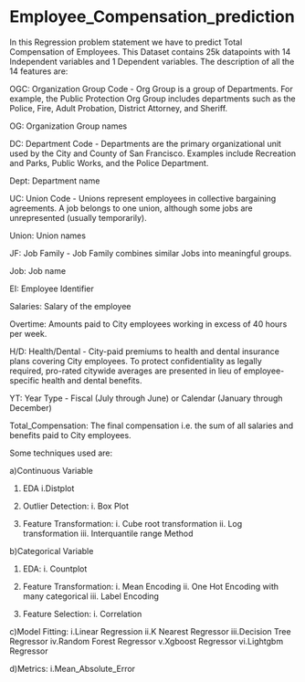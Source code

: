 # Employee_Compensation_prediction

In this Regression problem statement we have to predict Total Compensation of Employees. This Dataset contains 25k datapoints with 14 Independent variables and 1 Dependent variables. The description of all the 14 features are:

OGC: Organization Group Code - Org Group is a group of Departments. For example, the Public Protection Org Group includes departments such as the Police, Fire, Adult Probation, District Attorney, and Sheriff.

OG: Organization Group names

DC: Department Code - Departments are the primary organizational unit used by the City and County of San Francisco. Examples include Recreation and Parks, Public Works, and the Police Department.

Dept: Department name

UC: Union Code - Unions represent employees in collective bargaining agreements. A job belongs to one union, although some jobs are unrepresented (usually temporarily).

Union: Union names

JF: Job Family - Job Family combines similar Jobs into meaningful groups.

Job: Job name

EI: Employee Identifier

Salaries: Salary of the employee

Overtime: Amounts paid to City employees working in excess of 40 hours per week. 

H/D: Health/Dental - City-paid premiums to health and dental insurance plans covering City employees. To protect confidentiality as legally required, pro-rated citywide averages are presented in lieu of employee-specific health and dental benefits. 

YT: Year Type - Fiscal (July through June) or Calendar (January through December)

Total_Compensation: The final compensation i.e. the sum of all salaries and benefits paid to City employees.

Some techniques used are:

a)Continuous Variable

1. EDA
i.Distplot

2. Outlier Detection:
i. Box Plot 

3. Feature Transformation:
i. Cube root transformation
ii. Log transformation
iii. Interquantile range Method


b)Categorical Variable

1. EDA:
i. Countplot

2. Feature Transformation:
i. Mean Encoding
ii. One Hot Encoding with many categorical
iii. Label Encoding 

3. Feature Selection:
i. Correlation

c)Model Fitting:
i.Linear Regression
ii.K Nearest Regressor
iii.Decision Tree Regressor
iv.Random Forest Regressor
v.Xgboost Regressor
vi.Lightgbm Regressor

d)Metrics:
i.Mean_Absolute_Error
